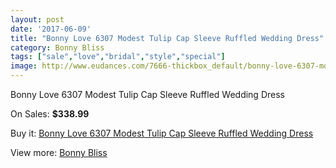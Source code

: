 ```yaml
---
layout: post
date: '2017-06-09'
title: "Bonny Love 6307 Modest Tulip Cap Sleeve Ruffled Wedding Dress"
category: Bonny Bliss
tags: ["sale","love","bridal","style","special"]
image: http://www.eudances.com/7666-thickbox_default/bonny-love-6307-modest-tulip-cap-sleeve-ruffled-wedding-dress.jpg
---
```

Bonny Love 6307 Modest Tulip Cap Sleeve Ruffled Wedding Dress

On Sales: **$338.99**
<a href="https://www.eudances.com/en/bonny-bliss/2712-bonny-love-6307-modest-tulip-cap-sleeve-ruffled-wedding-dress.html"><amp-img layout="responsive" width="600" height="600" src="//www.eudances.com/7666-thickbox_default/bonny-love-6307-modest-tulip-cap-sleeve-ruffled-wedding-dress.jpg" alt="Bonny Love 6307 Modest Tulip Cap Sleeve Ruffled Wedding Dress 0" /></a>
<a href="https://www.eudances.com/en/bonny-bliss/2712-bonny-love-6307-modest-tulip-cap-sleeve-ruffled-wedding-dress.html"><amp-img layout="responsive" width="600" height="600" src="//www.eudances.com/7668-thickbox_default/bonny-love-6307-modest-tulip-cap-sleeve-ruffled-wedding-dress.jpg" alt="Bonny Love 6307 Modest Tulip Cap Sleeve Ruffled Wedding Dress 1" /></a>
<a href="https://www.eudances.com/en/bonny-bliss/2712-bonny-love-6307-modest-tulip-cap-sleeve-ruffled-wedding-dress.html"><amp-img layout="responsive" width="600" height="600" src="//www.eudances.com/7667-thickbox_default/bonny-love-6307-modest-tulip-cap-sleeve-ruffled-wedding-dress.jpg" alt="Bonny Love 6307 Modest Tulip Cap Sleeve Ruffled Wedding Dress 2" /></a>

Buy it: [Bonny Love 6307 Modest Tulip Cap Sleeve Ruffled Wedding Dress](https://www.eudances.com/en/bonny-bliss/2712-bonny-love-6307-modest-tulip-cap-sleeve-ruffled-wedding-dress.html "Bonny Love 6307 Modest Tulip Cap Sleeve Ruffled Wedding Dress")

View more: [Bonny Bliss](https://www.eudances.com/en/40-bonny-bliss "Bonny Bliss")